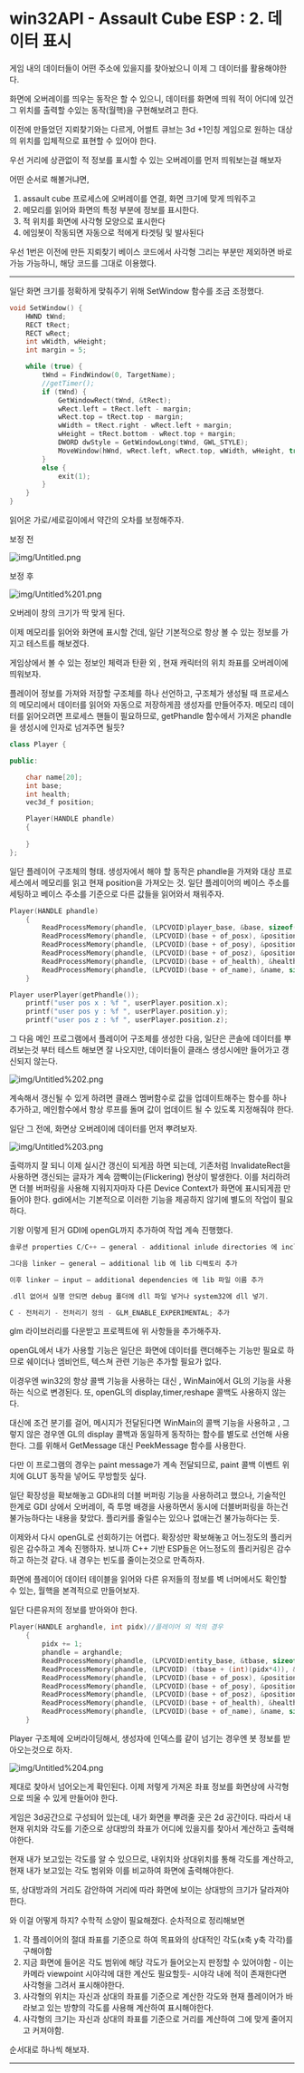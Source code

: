 # win32API - Assault Cube ESP : 2. 데이터 표시

게임 내의 데이터들이 어떤 주소에 있을지를 찾아놨으니 이제 그 데이터를 활용해야한다. 

화면에 오버레이를 띄우는 동작은 할 수 있으니, 데이터를 화면에 띄워 적이 어디에 있건 그 위치를 출력할 수있는 동작(월핵)을 구현해보려고 한다. 

이전에 만들었던 지뢰찾기와는 다르게, 어썰트 큐브는 3d +1인칭 게임으로 원하는 대상의 위치를 입체적으로 표현할 수 있어야 한다. 

우선 거리에 상관없이 적 정보를 표시할 수 있는 오버레이를 먼저 띄워보는걸 해보자 

어떤 순서로 해볼거냐면, 

1. assault cube 프로세스에 오버레이를 연결, 화면 크기에 맞게 띄워주고
2. 메모리를 읽어와 화면의 특정 부분에 정보를 표시한다.
3. 적 위치를 화면에 사각형 모양으로 표시한다
4. 에임봇이 작동되면 자동으로 적에게 타겟팅 및 발사된다

우선 1번은 이전에 만든 지뢰찾기 베이스 코드에서 사각형 그리는 부분만 제외하면 바로 가능 가능하니, 해당 코드를 그대로 이용했다. 

---

일단 화면 크기를 정확하게 맞춰주기 위해 SetWindow 함수를 조금 조정했다. 

```cpp
void SetWindow() {
	HWND tWnd;
	RECT tRect;
	RECT wRect;
	int wWidth, wHeight;
	int margin = 5;

	while (true) {
		tWnd = FindWindow(0, TargetName);
		//getTimer();
		if (tWnd) {
			GetWindowRect(tWnd, &tRect);
			wRect.left = tRect.left - margin;
			wRect.top = tRect.top - margin;
			wWidth = tRect.right - wRect.left + margin;
			wHeight = tRect.bottom - wRect.top + margin;
			DWORD dwStyle = GetWindowLong(tWnd, GWL_STYLE);
			MoveWindow(hWnd, wRect.left, wRect.top, wWidth, wHeight, true);
		}
		else {
			exit(1);
		}
	}
}
```

읽어온 가로/세로길이에서 약간의 오차를 보정해주자.

보정 전 

![img/Untitled.png](img/Untitled.png)

보정 후

![img/Untitled%201.png](img/Untitled%201.png)

오버레이 창의 크기가 딱 맞게 된다. 

이제 메모리를 읽어와 화면에 표시할 건데, 일단 기본적으로 항상 볼 수 있는 정보를 가지고 테스트를 해보겠다. 

게임상에서 볼 수 있는 정보인 체력과 탄환 외 , 현재 캐릭터의 위치 좌표를 오버레이에 띄워보자. 

플레이어 정보를 가져와 저장할 구조체를 하나 선언하고,  구조체가 생성될 때 프로세스의 메모리에서 데이터를 읽어와 자동으로 저장하게끔 생성자를 만들어주자.  메모리 데이터를 읽어오려면 프로세스 핸들이 필요하므로, getPhandle 함수에서 가져온 phandle을 생성시에 인자로 넘겨주면 될듯?

```cpp
class Player {

public:

	char name[20];
	int base;
	int health;
	vec3d_f position;

	Player(HANDLE phandle)
	{
		
	}
};
```

일단 플레이어 구조체의 형태. 생성자에서 해야 할 동작은 phandle을 가져와 대상 프로세스에서 메모리를 읽고 현재 position을 가져오는 것.  일단 플레이어의 베이스 주소를 세팅하고 베이스 주소를 기준으로 다른 값들을 읽어와서 채워주자.

```cpp
Player(HANDLE phandle)
	{
		ReadProcessMemory(phandle, (LPCVOID)player_base, &base, sizeof(base), 0);
		ReadProcessMemory(phandle, (LPCVOID)(base + of_posx), &position.x, sizeof(position.x), 0);
		ReadProcessMemory(phandle, (LPCVOID)(base + of_posy), &position.y, sizeof(position.y), 0);
		ReadProcessMemory(phandle, (LPCVOID)(base + of_posz), &position.z, sizeof(position.z), 0);
		ReadProcessMemory(phandle, (LPCVOID)(base + of_health), &health, sizeof(health), 0);
		ReadProcessMemory(phandle, (LPCVOID)(base + of_name), &name, sizeof(name), 0);
	}
```

```cpp
Player userPlayer(getPhandle());
	printf("user pos x : %f ", userPlayer.position.x);
	printf("user pos y : %f ", userPlayer.position.y);
	printf("user pos z : %f ", userPlayer.position.z);
```

그 다음 메인 프로그램에서 플레이어 구조체를 생성한 다음, 일단은 콘솔에 데이터를 뿌려보는것 부터 테스트 해보면 잘 나오지만, 데이터들이 클래스 생성시에만 들어가고 갱신되지 않는다. 

![img/Untitled%202.png](img/Untitled%202.png)

계속해서 갱신될 수 있게 하려면 클래스 멤버함수로 값을 업데이트해주는 함수를 하나 추가하고, 메인함수에서 항상 루프를 돌며 값이 업데이트 될 수 있도록 지정해줘야 한다. 

일단 그 전에, 화면상 오버레이에 데이터를 먼저 뿌려보자. 

![img/Untitled%203.png](img/Untitled%203.png)

출력까지 잘 되니 이제 실시간 갱신이 되게끔 하면 되는데, 기존처럼 InvalidateRect을 사용하면 갱신되는 글자가 계속 깜빡이는(Flickering) 현상이 발생한다.  이를 처리하려면 더블 버퍼링을 사용해 지워지자마자 다른 Device Context가 화면에 표시되게끔 만들어야 한다.  gdi에서는 기본적으로 이러한 기능을 제공하지 않기에 별도의 작업이 필요하다. 

기왕 이렇게 된거 GDI에 openGL까지 추가하여 작업 계속 진행했다. 

```cpp
솔루션 properties C/C++ – general - additional inlude directories 에 include 디렉토리추가

그다음 linker – general – additional lib 에 lib 디렉토리 추가

이후 linker – input – additional dependencies 에 lib 파일 이름 추가

.dll 없어서 실행 안되면 debug 폴더에 dll 파일 넣거나 system32에 dll 넣기. 

C - 전처리기 - 전처리기 정의 - GLM_ENABLE_EXPERIMENTAL; 추가
```

glm 라이브러리를 다운받고 프로젝트에 위 사항들을 추가해주자. 

openGL에서 내가 사용할 기능은 일단은 화면에 데이터를 랜더해주는 기능만 필요로 하므로 쉐이더나 엠비언트, 텍스쳐 관련 기능은 추가할 필요가 없다. 

이경우엔 win32의 항상 콜백 기능을 사용하는 대신 , WinMain에서 GL의 기능을 사용하는 식으로 변경된다.  또, openGL의 display,timer,reshape 콜백도 사용하지 않는다. 

대신에 조건 분기를 걸어, 메시지가 전달된다면 WinMain의 콜백 기능을 사용하고 , 그렇지 않은 경우엔 GL의 display 콜백과 동일하게 동작하는 함수를 별도로 선언해 사용한다.  그를 위해서 GetMessage 대신 PeekMessage 함수를 사용한다. 

다만 이 프로그램의 경우는 paint message가 계속 전달되므로, paint 콜백 이벤트 위치에 GLUT 동작을 넣어도 무방할듯 싶다.

일단 확장성을 확보해놓고 GDI내의 더블 버퍼링 기능을 사용하려고 했으나, 기술적인 한계로 GDI 상에서 오버레이, 즉 투명 배경을 사용하면서 동시에 더블버퍼링을 하는건 불가능하다는 내용을 찾았다.  플리커를 줄일수는 있으나 없애는건 불가능하다는 듯.

이제와서 다시 openGL로 선회하기는 어렵다. 확장성만 확보해놓고 어느정도의 플리커링은 감수하고 계속 진행하자.  보니까 C++ 기반 ESP들은 어느정도의 플리커링은 감수하고 하는것 같다.  내 경우는 빈도를 줄이는것으로 만족하자. 

화면에 플레이어 데이터 테이블을 읽어와 다른 유저들의 정보를 벽 너머에서도 확인할 수 있는, 월핵을 본격적으로 만들어보자. 

일단 다른유저의 정보를 받아와야 한다. 

```cpp
Player(HANDLE arghandle, int pidx)//플레이어 외 적의 경우 
	{
		pidx += 1;
		phandle = arghandle;
		ReadProcessMemory(phandle, (LPCVOID)entity_base, &tbase, sizeof(tbase), 0);
		ReadProcessMemory(phandle, (LPCVOID) (tbase + (int)(pidx*4)), &base, sizeof(base), 0);
		ReadProcessMemory(phandle, (LPCVOID)(base + of_posx), &position.x, sizeof(position.x), 0);
		ReadProcessMemory(phandle, (LPCVOID)(base + of_posy), &position.y, sizeof(position.y), 0);
		ReadProcessMemory(phandle, (LPCVOID)(base + of_posz), &position.z, sizeof(position.z), 0);
		ReadProcessMemory(phandle, (LPCVOID)(base + of_health), &health, sizeof(health), 0);
		ReadProcessMemory(phandle, (LPCVOID)(base + of_name), &name, sizeof(name), 0);
	}
```

Player 구조체에 오버라이딩해서, 생성자에 인덱스를 같이 넘기는 경우엔 봇 정보를 받아오는것으로 하자.  

![img/Untitled%204.png](img/Untitled%204.png)

제대로 찾아서 넘어오는게 확인된다. 이제 저렇게 가져온 좌표 정보를 화면상에 사각형으로 띄울 수 있게 만들어야 한다. 

게임은 3d공간으로 구성되어 있는데, 내가 화면을 뿌려줄 곳은 2d 공간이다. 따라서 내 현재 위치와 각도를 기준으로 상대방의 좌표가 어디에 있을지를 찾아서 계산하고 출력해야한다. 

현재 내가 보고있는 각도를 알 수 있으므로, 내위치와 상대위치를 통해 각도를 계산하고, 현재 내가 보고있는 각도 범위와 이를 비교하여 화면에 출력해야한다.  

또, 상대방과의 거리도 감안하여 거리에 따라 화면에 보이는 상대방의 크기가 달라져야 한다.

와 이걸 어떻게 하지? 수학적 소양이 필요해졌다.  순차적으로 정리해보면

1. 각 플레이어의 절대 좌표를 기준으로 하여 목표와의 상대적인 각도(x축 y축 각각)를 구해야함
2. 지금 화면에 들어온 각도 범위에 해당 각도가 들어오는지 판정할 수 있어야함 - 이는 카메라 viewpoint 시야각에 대한 계산도 필요할듯- 시야각 내에 적이 존재한다면 사각형을 그려서 표시해야한다. 
3. 사각형의 위치는 자신과 상대의 좌표를 기준으로 계산한 각도와 현재 플레이어가 바라보고 있는 방향의 각도를 사용해 계산하여 표시해야한다. 
4. 사각형의 크기는 자신과 상대의 좌표를 기준으로 거리를 계산하여 그에 맞게 줄어지고 커져야함. 

순서대로 하나씩 해보자. 

---